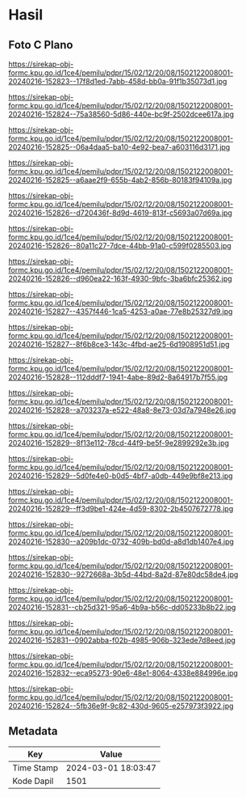 # Hasil

## Foto C Plano

https://sirekap-obj-formc.kpu.go.id/1ce4/pemilu/pdpr/15/02/12/20/08/1502122008001-20240216-152823--17f8d1ed-7abb-458d-bb0a-91f1b35073d1.jpg

https://sirekap-obj-formc.kpu.go.id/1ce4/pemilu/pdpr/15/02/12/20/08/1502122008001-20240216-152824--75a38560-5d86-440e-bc9f-2502dcee617a.jpg

https://sirekap-obj-formc.kpu.go.id/1ce4/pemilu/pdpr/15/02/12/20/08/1502122008001-20240216-152825--06a4daa5-ba10-4e92-bea7-a603116d3171.jpg

https://sirekap-obj-formc.kpu.go.id/1ce4/pemilu/pdpr/15/02/12/20/08/1502122008001-20240216-152825--a6aae2f9-655b-4ab2-856b-80183f94109a.jpg

https://sirekap-obj-formc.kpu.go.id/1ce4/pemilu/pdpr/15/02/12/20/08/1502122008001-20240216-152826--d720436f-8d9d-4619-813f-c5693a07d69a.jpg

https://sirekap-obj-formc.kpu.go.id/1ce4/pemilu/pdpr/15/02/12/20/08/1502122008001-20240216-152826--80a11c27-7dce-44bb-91a0-c599f0285503.jpg

https://sirekap-obj-formc.kpu.go.id/1ce4/pemilu/pdpr/15/02/12/20/08/1502122008001-20240216-152826--d960ea22-163f-4930-9bfc-3ba6bfc25362.jpg

https://sirekap-obj-formc.kpu.go.id/1ce4/pemilu/pdpr/15/02/12/20/08/1502122008001-20240216-152827--4357f446-1ca5-4253-a0ae-77e8b25327d9.jpg

https://sirekap-obj-formc.kpu.go.id/1ce4/pemilu/pdpr/15/02/12/20/08/1502122008001-20240216-152827--8f6b8ce3-143c-4fbd-ae25-6d1908951d51.jpg

https://sirekap-obj-formc.kpu.go.id/1ce4/pemilu/pdpr/15/02/12/20/08/1502122008001-20240216-152828--112dddf7-1941-4abe-89d2-8a64917b7f55.jpg

https://sirekap-obj-formc.kpu.go.id/1ce4/pemilu/pdpr/15/02/12/20/08/1502122008001-20240216-152828--a703237a-e522-48a8-8e73-03d7a7948e26.jpg

https://sirekap-obj-formc.kpu.go.id/1ce4/pemilu/pdpr/15/02/12/20/08/1502122008001-20240216-152829--8f13e112-78cd-44f9-be5f-9e2899292e3b.jpg

https://sirekap-obj-formc.kpu.go.id/1ce4/pemilu/pdpr/15/02/12/20/08/1502122008001-20240216-152829--5d0fe4e0-b0d5-4bf7-a0db-449e9bf8e213.jpg

https://sirekap-obj-formc.kpu.go.id/1ce4/pemilu/pdpr/15/02/12/20/08/1502122008001-20240216-152829--ff3d9be1-424e-4d59-8302-2b4507672778.jpg

https://sirekap-obj-formc.kpu.go.id/1ce4/pemilu/pdpr/15/02/12/20/08/1502122008001-20240216-152830--a209b1dc-0732-409b-bd0d-a8d1db1407e4.jpg

https://sirekap-obj-formc.kpu.go.id/1ce4/pemilu/pdpr/15/02/12/20/08/1502122008001-20240216-152830--9272668a-3b5d-44bd-8a2d-87e80dc58de4.jpg

https://sirekap-obj-formc.kpu.go.id/1ce4/pemilu/pdpr/15/02/12/20/08/1502122008001-20240216-152831--cb25d321-95a6-4b9a-b56c-dd05233b8b22.jpg

https://sirekap-obj-formc.kpu.go.id/1ce4/pemilu/pdpr/15/02/12/20/08/1502122008001-20240216-152831--0902abba-f02b-4985-906b-323ede7d8eed.jpg

https://sirekap-obj-formc.kpu.go.id/1ce4/pemilu/pdpr/15/02/12/20/08/1502122008001-20240216-152832--eca95273-90e6-48e1-8064-4338e884996e.jpg

https://sirekap-obj-formc.kpu.go.id/1ce4/pemilu/pdpr/15/02/12/20/08/1502122008001-20240216-152824--5fb36e9f-9c82-430d-9605-e257973f3922.jpg


## Metadata

| Key        | Value               |
| ---------- | ------------------- |
| Time Stamp | 2024-03-01 18:03:47 |
| Kode Dapil | 1501                |



